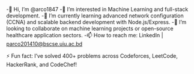 -👋 Hi, I’m @arco1847
-👀 I’m interested in Machine Learning and full-stack development.
-🌱 I’m currently learning advanced network configuration (CCNA) and scalable backend development with Node.js/Express.
-💞️ I’m looking to collaborate on machine learning projects or open-source healthcare application sectors.
-📫 How to reach me: LinkedIn | parco201410@bscse.uiu.ac.bd

⚡ Fun fact: I’ve solved 400+ problems across Codeforces, LeetCode, HackerRank, and CodeChef!

<!---
arco1847/arco1847 is a ✨ special ✨ repository because its `README.md` (this file) appears on your GitHub profile.
You can click the Preview link to take a look at your changes.
--->
